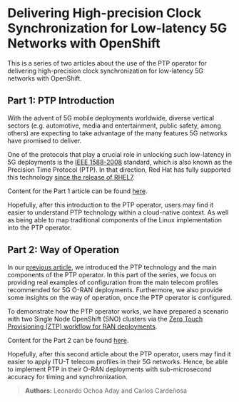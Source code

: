 # Delivering High-precision Clock Synchronization for Low-latency 5G Networks with OpenShift

This is a series of two articles about the use of the PTP operator for delivering high-precision clock synchronization for low-latency 5G networks with OpenShift.

## Part 1: PTP Introduction

With the advent of 5G mobile deployments worldwide, diverse vertical sectors (e.g. automotive, media and entertainment, public safety, among others) are expecting to take advantage of the many features 5G networks have promised to deliver.

One of the protocols that play a crucial role in unlocking such low-latency in 5G deployments is the [IEEE 1588-2008](https://en.wikipedia.org/wiki/Precision_Time_Protocol) standard, which is also known as the Precision Time Protocol (PTP). In that direction, Red Hat has fully supported this technology [since the release of RHEL7](https://www.redhat.com/es/blog/precision-time-synchronization-network-latency).

Content for the Part 1 article can be found [here](docs/article-part-1.md).

Hopefully, after this introduction to the PTP operator, users may find it easier to understand PTP technology within a cloud-native context. As well as being able to map traditional components of the Linux implementation into the PTP operator.

## Part 2: Way of Operation

In our [previous article](docs/article-part-1.md), we introduced the PTP technology and the main components of the PTP operator. In this part of the series, we focus on providing real examples of configuration from the main telecom profiles recommended for 5G O-RAN deployments. Furthermore, we also provide some insights on the way of operation, once the PTP operator is configured.

To demonstrate how the PTP operator works, we have prepared a scenario with two Single Node OpenShift (SNO) clusters via the [Zero Touch Provisioning (ZTP) workflow for RAN deployments](https://docs.openshift.com/container-platform/4.10/scalability_and_performance/ztp-deploying-disconnected.html).

Content for the Part 2 can be found [here](docs/article-part-2.md).

Hopefully, after this second article about the PTP operator, users may find it easier to apply ITU-T telecom profiles in their 5G networks. Hence, be able to implement PTP in their O-RAN deployments with sub-microsecond accuracy for timing and synchronization.

> **Authors:** Leonardo Ochoa Aday and Carlos Cardeñosa
